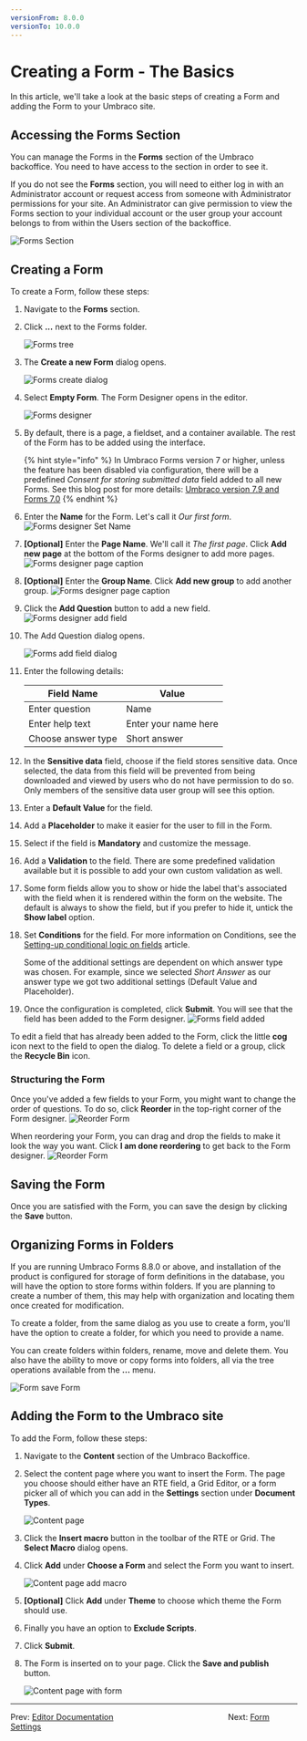 ```yaml
---
versionFrom: 8.0.0
versionTo: 10.0.0
---
```


# Creating a Form - The Basics

In this article, we'll take a look at the basic steps of creating a Form and adding the Form to your Umbraco site.

## Accessing the Forms Section

You can manage the Forms in the **Forms** section of the Umbraco backoffice. You need to have access to the section in order to see it.

If you do not see the **Forms** section, you will need to either log in with an Administrator account or request access from someone with Administrator permissions for your site. An Administrator can give permission to view the Forms section to your individual account or the user group your account belongs to from within the Users section of the backoffice.

![Forms Section](images/FormsSectionV9.png)

## Creating a Form

To create a Form, follow these steps:

1. Navigate to the **Forms** section.
2. Click **...** next to the Forms folder.

    ![Forms tree](images/FormsTree.png)
3. The **Create a new Form** dialog opens.

    ![Forms create dialog](images/FormsCreateDialogV9.png)
4. Select **Empty Form**. The Form Designer opens in the editor.

    ![Forms designer](images/FormDesignerStartV8.png)
5. By default, there is a page, a fieldset, and a container available. The rest of the Form has to be added using the interface.

    {% hint style="info" %}
    In Umbraco Forms version 7 or higher, unless the feature has been disabled via configuration, there will be a predefined *Consent for storing submitted data* field added to all new Forms.
    See this blog post for more details: [Umbraco version 7.9 and Forms 7.0](https://umbraco.com/blog/umbraco-version-79-and-forms-70-is-out/)
    {% endhint %}

6. Enter the **Name** for the Form. Let's call it _Our first form_.
    ![Forms designer Set Name](images/FormDesignerFormNameV8.png)
7. **[Optional]** Enter the **Page Name**. We'll call it _The first page_. Click **Add new page** at the bottom of the Forms designer to add more pages.
    ![Forms designer page caption](images/FormDesignerPageCaptionV8.png)
8. **[Optional]** Enter the **Group Name**. Click **Add new group** to add another group.
    ![Forms designer page caption](images/FormDesignerPageGroupV8.png)
9. Click the **Add Question** button to add a new field.
    ![Forms designer add field](images/FormDesignerAddFieldV8.png)
10. The Add Question dialog opens.

    ![Forms add field dialog](images/FormDesignerAddFieldDialogV8.png)
11. Enter the following details:

    | Field Name | Value |
    |-|-|
    | Enter question | Name |
    | Enter help text | Enter your name here |
    | Choose answer type | Short answer |

12. In the **Sensitive data** field, choose if the field stores sensitive data. Once selected, the data from this field will be prevented from being downloaded and viewed by users who do not have permission to do so. Only members of the sensitive data user group will see this option.
13. Enter a **Default Value** for the field.
14. Add a **Placeholder** to make it easier for the user to fill in the Form.
15. Select if the field is **Mandatory** and customize the message.
16. Add a **Validation** to the field. There are some predefined validation available but it is possible to add your own custom validation as well.
17. Some form fields allow you to show or hide the label that's associated with the field when it is rendered within the form on the website.  The default is always to show the field, but if you prefer to hide it, untick the **Show label** option.
18. Set **Conditions** for the field. For more information on Conditions, see the [Setting-up conditional logic on fields](Conditional-Logic) article.

    Some of the additional settings are dependent on which answer type was chosen. For example, since we selected *Short Answer* as our answer type we got two additional settings (Default Value and Placeholder).
19. Once the configuration is completed, click **Submit**. You will see that the field has been added to the Form designer.
    ![Forms field added](images/FormDesignerFieldAddedV8.png)

To edit a field that has already been added to the Form, click the little **cog** icon next to the field to open the dialog. To delete a field or a group, click the **Recycle Bin** icon.

### Structuring the Form

Once you've added a few fields to your Form, you might want to change the order of questions. To do so, click **Reorder** in the top-right corner of the Form designer.
![Reorder Form](images/Reorder_Form.png)

When reordering your Form, you can drag and drop the fields to make it look the way you want. Click **I am done reordering** to get back to the Form designer.
![Reorder Form](images/Reorder_Form_1.png)

## Saving the Form

Once you are satisfied with the Form, you can save the design by clicking the **Save** button.

## Organizing Forms in Folders

If you are running Umbraco Forms 8.8.0 or above, and installation of the product is configured for storage of form definitions in the database, you will have the option to store forms within folders.  If you are planning to create a number of them, this may help with organization and locating them once created for modification.

To create a folder, from the same dialog as you use to create a form, you'll have the option to create a folder, for which you need to provide a name.

You can create folders within folders, rename, move and delete them.  You also have the ability to move or copy forms into folders, all via the tree operations available from the **...** menu.

![Form save Form](images/FormDesignerSaveV8.png)

## Adding the Form to the Umbraco site

To add the Form, follow these steps:

1. Navigate to the **Content** section of the Umbraco Backoffice.
2. Select the content page where you want to insert the Form. The page you choose should either have an RTE field, a Grid Editor, or a form picker all of which you can add in the **Settings** section under **Document Types**.

    ![Content page](images/ContentExamples.png)
3. Click the **Insert macro** button in the toolbar of the RTE or Grid. The **Select Macro** dialog opens.
4. Click **Add** under **Choose a Form** and select the Form you want to insert.

    ![Content page add macro](images/ContentPageAddMacroDialog.png)
5. **[Optional]** Click **Add** under **Theme** to choose which theme the Form should use.
6. Finally you have an option to **Exclude Scripts**.
7. Click **Submit**.
8. The Form is inserted on to your page. Click the **Save and publish** button.

    ![Content page with form](images/ContentExamplesWithForm.png)

---

Prev: [Editor Documentation](../index.md) &emsp; &emsp; &emsp; &emsp; &emsp; &emsp; &emsp; &emsp; &emsp; &emsp; &emsp; Next: [Form Settings](../Creating-a-Form/Form-Settings/index.md)

